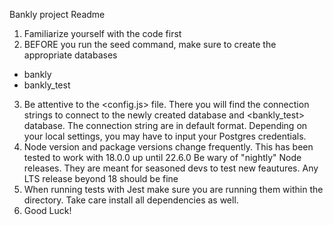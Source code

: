 Bankly project Readme

1. Familiarize yourself with the code first
2. BEFORE you run the seed command, make sure to create the appropriate databases
 - bankly
 - bankly_test
3. Be attentive to the <config.js> file. There you will find the connection strings to connect to the newly created <bankly> database and <bankly_test> database. The connection string are in default format. Depending on your local settings, you may have to input your Postgres credentials.
4. Node version and package versions change frequently. This has been tested to work with 18.0.0 up until 22.6.0  Be wary of "nightly" Node releases. They are meant for seasoned devs to test new feautures. Any LTS release beyond 18 should be fine
5. When running tests with Jest make sure you are running them within the <bankly> directory. Take care install all dependencies as well.
6. Good Luck!
